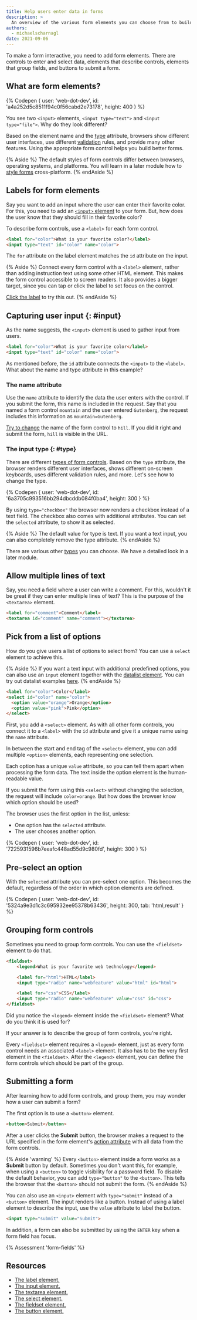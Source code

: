 ```yaml
---
title: Help users enter data in forms
description: >
  An overview of the various form elements you can choose from to build your form.
authors:
  - michaelscharnagl
date: 2021-09-06
---
```


To make a form interactive, you need to add form elements.
There are controls to enter and select data, elements that describe controls,
elements that group fields, and buttons to submit a form.

## What are form elements?

{% Codepen {
  user: 'web-dot-dev',
  id: 'a4a252d5c8511f94c0f56cabd2e73178',
  height: 400
} %}

You see two `<input>` elements, `<input type="text">` and `<input type="file">`. Why do they look different?

Based on the element name and the [type](/learn/forms/form-fields#type) attribute,
browsers show different user interfaces, use different
[validation](/learn/forms/validation) rules,
and provide many other features.
Using the appropriate form control helps you build better forms.

{% Aside %}
The default styles of form controls differ between browsers,
operating systems, and platforms.
You will learn in a later module how to [style forms](/learn/forms/styling) cross-platform.
{% endAside %}

## Labels for form elements

Say you want to add an input where the user can enter their favorite color.
For this, you need to add an [`<input>` element](/learn/forms/form-fields/#input) to your form.
But, how does the user know that they should fill in their favorite color?

To describe form controls, use a `<label>` for each form control.

```html
<label for="color">What is your favorite color?</label>
<input type="text" id="color" name="color">
```

The `for` attribute on the label element matches the `id` attribute on the input.

{% Aside %}
Connect every form control with a `<label>` element,
rather than adding instruction text using some other HTML element.
This makes the form control accessible to screen readers.
It also provides a bigger target, since you can tap or click the label to set focus on the control.

[Click the label](https://codepen.io/web-dot-dev/pen/3ce69644635734a084f45350993f4170) to try this out.
{% endAside %}

## Capturing user input {: #input}

As the name suggests, the `<input>` element is used to gather input from users.

```html
<label for="color">What is your favorite color</label>
<input type="text" id="color" name="color">
```

As mentioned before, the `id` attribute connects the `<input>` to the `<label>`.
What about the name and type attribute in this example?

### The name attribute

Use the `name` attribute to identify the data the user enters with the control.
If you submit the form, this name is included in the request.
Say that you named a form control `mountain` and the user entered `Gutenberg`,
the request includes this information as `mountain=Gutenberg`.

[Try to change](https://codepen.io/web-dot-dev/pen/a9ec1be360c53c5284da27a92fbd7248)
the name of the form control to `hill`.
If you did it right and submit the form, `hill` is visible in the URL.

### The input type {: #type}

There are different
[types of form controls](https://developer.mozilla.org/docs/Web/HTML/Element/input#input_types).
Based on the `type` attribute, the browser renders different user interfaces,
shows different on-screen keyboards, uses different validation rules, and more.
Let's see how to change the type.

{% Codepen {
  user: 'web-dot-dev',
  id: '6a3705c993516bb294dbcddb084f0ba4',
  height: 300
} %}

By using `type="checkbox"` the browser now renders a checkbox instead of a text field.
The checkbox also comes with additional attributes.
You can set the `selected` attribute, to show it as selected.

{% Aside %}
The default value for type is text.
If you want a text input, you can also completely remove the type attribute.
{% endAside %}

There are various other [types](/learn/forms/fields) you can choose.
We have a detailed look in a later module.

## Allow multiple lines of text

Say, you need a field where a user can write a comment.
For this, wouldn't it be great if they can enter multiple lines of text?
This is the purpose of the `<textarea>` element.

```html
<label for="comment">Comment</label>
<textarea id="comment" name="comment"></textarea>
```

## Pick from a list of options

How do you give users a list of options to select from?
You can use a `select` element to achieve this.

{% Aside %}
If you want a text input with additional predefined options,
you can also use an `input` element together with the
[datalist element](https://developer.mozilla.org/docs/Web/HTML/Element/datalist).
You can try out datalist examples [here](https://simpl.info/datalist/).
{% endAside %}

```html
<label for="color">Color</label>
<select id="color" name="color">
  <option value="orange">Orange</option>
  <option value="pink">Pink</option>
</select>
```

First, you add a `<select>` element.
As with all other form controls, you connect it to a `<label>` with the `id` attribute
and give it a unique name using the `name` attribute.

In between the start and end tag of the `<select>` element,
you can add multiple `<option>` elements, each representing one selection.

Each option has a unique `value` attribute, so you can tell them apart when processing the form data.
The text inside the option element is the human-readable value.

If you submit the form using this `<select>` without changing the selection,
the request will include `color=orange`. But how does the browser know which option should be used?

The browser uses the first option in the list, unless:
- One option has the `selected` attribute.
- The user chooses another option.

{% Codepen {
  user: 'web-dot-dev',
  id: '7225931596b7eeafc448ad55d9c980fd',
  height: 300
} %}

## Pre-select an option

With the `selected` attribute you can pre-select one option.
This becomes the default, regardless of the order in which option elements are defined.

{% Codepen {
  user: 'web-dot-dev',
  id: '5324a9e3d1c3c695932ee95378b63436',
  height: 300,
  tab: 'html,result'
} %}

## Grouping form controls

Sometimes you need to group form controls. You can use the `<fieldset>` element to do that.

```html
<fieldset>
    <legend>What is your favorite web technology</legend>

    <label for="html">HTML</label>
    <input type="radio" name="webfeature" value="html" id="html">

    <label for="css">CSS</label>
    <input type="radio" name="webfeature" value="css" id="css">
</fieldset>
```
Did you notice the `<legend>` element inside the `<fieldset>` element? What do you think it is used for?

If your answer is to describe the group of form controls, you're right.

Every `<fieldset>` element requires a `<legend>` element,
just as every form control needs an associated `<label>` element.
It also has to be the very first element in the `<fieldset>`.
After the `<legend>` element, you can define the form controls which should be part of the group.

## Submitting a form

After learning how to add form controls, and group them, you may wonder how a user can submit a form?

The first option is to use a `<button>` element.

```html
<button>Submit</button>
```

After a user clicks the **Submit** button,
the browser makes a request to the URL specified in the form element's
[action attribute](/learn/forms/form-element#where-is-the-data-processed)
with all data from the form controls.

{% Aside 'warning' %}
Every `<button>` element inside a form works as a **Submit** button by default.
Sometimes you don't want this, for example,
when using a `<button>` to toggle visibility for a password field.
To disable the default behavior, you can add `type="button"` to the `<button>`.
This tells the browser that the `<button>` should not submit the form.
{% endAside %}

You can also use an `<input>` element with `type="submit"` instead of a `<button>` element.
The input renders like a button.
Instead of using a label element to describe the input, use the `value` attribute to label the button.

```html
<input type="submit" value="Submit">
```

In addition, a form can also be submitted by using the `ENTER` key when a form field has focus. 

{% Assessment 'form-fields' %}

## Resources

- [The label element.](https://developer.mozilla.org/docs/Web/HTML/Element/label)
- [The input element.](https://developer.mozilla.org/docs/Web/HTML/Element/input)
- [The textarea element.](https://developer.mozilla.org/docs/Web/HTML/Element/textarea)
- [The select element.](https://developer.mozilla.org/docs/Web/HTML/Element/select)
- [The fieldset element.](https://developer.mozilla.org/docs/Web/HTML/Element/fieldset)
- [The button element.](https://developer.mozilla.org/docs/Web/HTML/Element/button)
